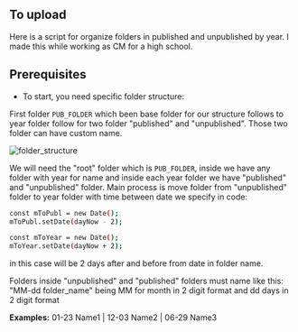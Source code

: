 ## To upload

Here is a script for organize folders in published and unpublished by year. I made this while working as CM for a high school.

## Prerequisites

- To start, you need specific folder structure:

First folder `PUB_FOLDER` which been base folder for our structure follows to year folder follow for two folder "published" and "unpublished". Those two folder can have custom name.

![folder_structure](https://user-images.githubusercontent.com/48905875/159897228-d1d3292f-d1d9-4663-a1d9-beab093c8917.png)

We will need the "root" folder which is `PUB_FOLDER`, inside we have any folder with year for name and inside each year folder we have "published" and "unpublished" folder. Main process is move folder from "unpublished" folder to year folder with time between date we specify in code:
```bash
const mToPubl = new Date();
mToPubl.setDate(dayNow - 2);

const mToYear = new Date();
mToYear.setDate(dayNow + 2);
```
in this case will be 2 days after and before from date in folder name.

Folders inside "unpublished" and "published" folders must name like this: "MM-dd folder_name" being MM for month in 2 digit format and dd days in 2 digit format

**Examples:** 01-23 Name1 | 12-03 Name2 | 06-29 Name3
